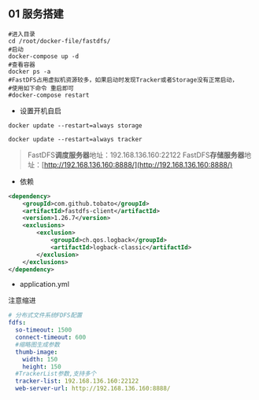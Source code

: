 ## 01 服务搭建

```shell
#进入目录
cd /root/docker-file/fastdfs/
#启动
docker-compose up -d
#查看容器
docker ps -a
#FastDFS占用虚拟机资源较多，如果启动时发现Tracker或者Storage没有正常启动，
#使用如下命令 重启即可
#docker-compose restart
```

- 设置开机自启

```shell
docker update --restart=always storage

docker update --restart=always tracker
```

>FastDFS**调度服务器**地址：192.168.136.160:22122 FastDFS**存储服务器**地址：[http://192.168.136.160:8888/](http://192.168.136.160:8888/)

- 依赖
```xml
<dependency>
    <groupId>com.github.tobato</groupId>
    <artifactId>fastdfs-client</artifactId>
    <version>1.26.7</version>
    <exclusions>
        <exclusion>
            <groupId>ch.qos.logback</groupId>
            <artifactId>logback-classic</artifactId>
        </exclusion>
    </exclusions>
</dependency>
```

- application.yml

注意缩进
```yml
# 分布式文件系统FDFS配置
fdfs:
  so-timeout: 1500
  connect-timeout: 600
  #缩略图生成参数
  thumb-image:
    width: 150
    height: 150
  #TrackerList参数,支持多个
  tracker-list: 192.168.136.160:22122
  web-server-url: http://192.168.136.160:8888/
```
